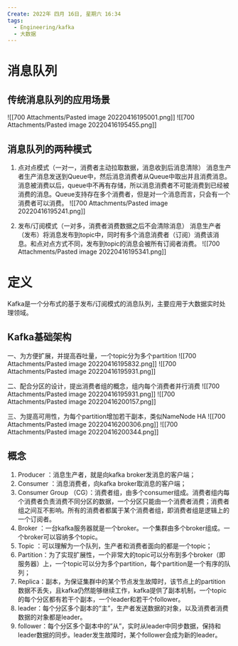 ```yaml
---
Create: 2022年 四月 16日, 星期六 16:34
tags: 
  - Engineering/kafka
  - 大数据
---
```


# 消息队列
## 传统消息队列的应用场景
![[700 Attachments/Pasted image 20220416195001.png]]
![[700 Attachments/Pasted image 20220416195455.png]]
## 消息队列的两种模式
1. 点对点模式（一对一，消费者主动拉取数据，消息收到后消息清除）
	消息生产者生产消息发送到Queue中，然后消息消费者从Queue中取出并且消费消息。
	消息被消费以后，queue中不再有存储，所以消息消费者不可能消费到已经被消费的消息。Queue支持存在多个消费者，但是对一个消息而言，只会有一个消费者可以消费。
	![[700 Attachments/Pasted image 20220416195241.png]]


2. 发布/订阅模式（一对多，消费者消费数据之后不会清除消息）
	消息生产者（发布）将消息发布到topic中，同时有多个消息消费者（订阅）消费该消息。和点对点方式不同，发布到topic的消息会被所有订阅者消费。
	![[700 Attachments/Pasted image 20220416195341.png]]


# 定义
Kafka是一个分布式的基于发布/订阅模式的消息队列，主要应用于大数据实时处理领域。

## Kafka基础架构
一、为方便扩展，并提高吞吐量，一个topic分为多个partition
![[700 Attachments/Pasted image 20220416195832.png]]
![[700 Attachments/Pasted image 20220416195931.png]]

二、配合分区的设计，提出消费者组的概念，组内每个消费者并行消费
![[700 Attachments/Pasted image 20220416195931.png]]
![[700 Attachments/Pasted image 20220416200157.png]]

三、为提高可用性，为每个partition增加若干副本，类似NameNode HA
![[700 Attachments/Pasted image 20220416200306.png]]
![[700 Attachments/Pasted image 20220416200344.png]]



## 概念
1. Producer ：消息生产者，就是向kafka broker发消息的客户端；
2. Consumer ：消息消费者，向kafka broker取消息的客户端；
3. Consumer Group （CG）：消费者组，由多个consumer组成。消费者组内每个消费者负责消费不同分区的数据，一个分区只能由一个消费者消费；消费者组之间互不影响。所有的消费者都属于某个消费者组，即消费者组是逻辑上的一个订阅者。
4. Broker ：一台kafka服务器就是一个broker。一个集群由多个broker组成。一个broker可以容纳多个topic。
5. Topic ：可以理解为一个队列，生产者和消费者面向的都是一个topic；
6. Partition：为了实现扩展性，一个非常大的topic可以分布到多个broker（即服务器）上，一个topic可以分为多个partition，每个partition是一个有序的队列；
7. Replica：副本，为保证集群中的某个节点发生故障时，该节点上的partition数据不丢失，且kafka仍然能够继续工作，kafka提供了副本机制，一个topic的每个分区都有若干个副本，一个leader和若干个follower。
8. leader：每个分区多个副本的“主”，生产者发送数据的对象，以及消费者消费数据的对象都是leader。
9. follower：每个分区多个副本中的“从”，实时从leader中同步数据，保持和leader数据的同步。leader发生故障时，某个follower会成为新的leader。















